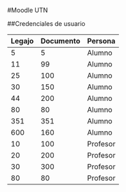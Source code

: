 #Moodle UTN

##Credenciales de usuario

| Legajo|Documento|Persona|
| --------- |-----|-|
| 5  | 5 |Alumno|
| 11     |   99| Alumno|
| 25      |    100 |Alumno|
| 30      |    150 |Alumno|
| 44      |   200 |Alumno|
| 80      |   80 |Alumno|
| 351      |   351 |Alumno|
| 600      |    160 |Alumno|
| 10      |   100 |Profesor|
| 20      |   200 |Profesor|
| 30      |    300 |Profesor|
| 80      |    80 |Profesor|
